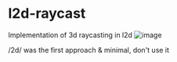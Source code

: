 # l2d-raycast

Implementation of 3d raycasting in l2d
![image](https://github.com/MoleTheDev/l2d-raycast/assets/93382765/b325bf81-71b5-4eae-affb-5f4d50a00e04)

/2d/ was the first approach & minimal, don't use it
